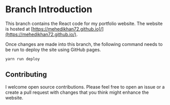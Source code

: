 # Branch Introduction

This branch contains the React code for my portfolio website. The website is hosted at [https://mehedikhan72.github.io]/](https://mehedikhan72.github.io/).

Once changes are made into this branch, the following command needs to be run to deploy the site using GitHub pages.

```
yarn run deploy
```

## Contributing

I welcome open source contributions. Please feel free to open an issue or a create a pull request with changes that you think might enhance 
the website.